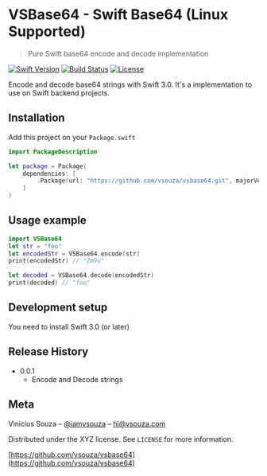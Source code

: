 # VSBase64 - Swift Base64 (Linux Supported) 
> Pure Swift base64 encode and decode implementation 

[![Swift Version][swift-image]][swift-url]
[![Build Status][travis-image]][travis-url]
[![License][license-image]][license-url]

Encode and decode base64 strings with Swift 3.0. It's a implementation to use on
Swift backend projects.

## Installation

Add this project on your `Package.swift`

```swift
import PackageDescription

let package = Package(
    dependencies: [
        .Package(url: "https://github.com/vsouza/vsbase64.git", majorVersion: 0, minor: 0)
    ]
)
```

## Usage example


```swift
import VSBase64
let str = "foo"
let encodedStr = VSBase64.encode(str)
print(encodedStr) // "Zm9v"

let decoded = VSBase64.decode(encodedStr)
print(decoded) // "foo"
```


## Development setup

You need to install Swift 3.0 (or later)

## Release History

* 0.0.1
    * Encode and Decode strings 

## Meta

Vinicius Souza – [@iamvsouza](https://twitter.com/iamvsouza) – hi@vsouza.com

Distributed under the XYZ license. See ``LICENSE`` for more information.

[https://github.com/vsouza/vsbase64](https://github.com/vsouza/vsbase64)

[swift-image]:https://img.shields.io/badge/swift-3.0-orange.svg
[swift-url]: https://swift.org/
[license-image]: https://img.shields.io/badge/License-MIT-blue.svg
[license-url]: LICENSE
[travis-image]: https://travis-ci.org/vsouza/VSBase64.svg?branch=master
[travis-url]: https://travis-ci.org/vsouza/VSBase64
